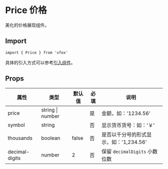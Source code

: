 # Price 价格

美化的价格展现组件。

## Import

```
import { Price } from 'vfox'
```

具体的引入方式可以参考[引入组件](../guide/import.md)。

## Props

| 属性           | 类型             | 默认值 | 必填 | 说明                                   |
| -------------- | ---------------- | ------ | ---- | -------------------------------------- |
| price          | string \| number |        | 是   | 金额，如：'1234.56'                    |
| symbol         | string           |        | 否   | 显示货币货号：如：'￥'                 |
| thousands      | boolean          | false  | 否   | 是否以千分号的形式显示，如：'1,234.56' |
| decimal-digits | number           | 2      | 否   | 保留 `decimalDigits` 小数位数          |
